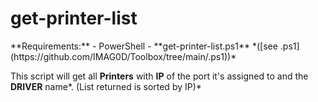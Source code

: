 # get-printer-list

<p class="callout info">**Requirements:**  
- PowerShell  
- **get-printer-list.ps1** *([see .ps1](https://github.com/IMAG0D/Toolbox/tree/main/.ps1))*</p>

This script will get all **Printers** with **IP** of the port it's assigned to and the **DRIVER** name*. (List returned is sorted by IP)*